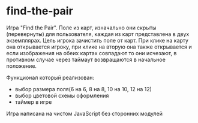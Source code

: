 # find-the-pair

Игра "Find the Pair".
Поле из карт, изначально они скрыты (перевернуты) для пользователя, каждая из карт представлена в двух экземплярах. Цель игрока зачистить поле от карт. При клике на карту она открывается игроку, при клике на вторую она также открывается и если изображения на обеих картах совпадают то они исчезают, в противном случае через таймаут возвращаются в начальное положение.

Функционал который реализован:
- выбор размера поля(6 на 6, 8 на 8, 10 на 10, 12 на 12)
- выбор цветовой схемы оформления
- таймер в игре

Игра написана на чистом JavaScript без сторонних модулей